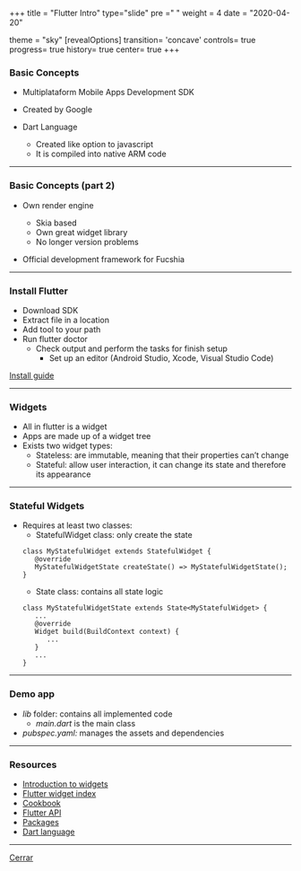 +++
title = "Flutter Intro"
type="slide"
pre ="<i class='fa fa-anchor'></i> "
weight = 4
date = "2020-04-20"

theme = "sky"
[revealOptions]
transition= 'concave'
controls= true
progress= true
history= true
center= true
+++

### Basic Concepts

* Multiplataform Mobile Apps Development SDK

* Created by Google

* Dart Language
   - Created like option to javascript
   - It is compiled into native ARM code

___

### Basic Concepts (part 2)

* Own render engine
   - Skia based
   - Own great widget library
   - No longer version problems

* Official development framework for Fucshia

___

### Install Flutter

* Download SDK
* Extract file in a location
* Add tool to your path
* Run flutter doctor
   - Check output and perform the tasks for finish setup
      - Set up an editor (Android Studio, Xcode, Visual Studio Code)

[Install guide](https://flutter.dev/docs/get-started/install)

___

### Widgets

* All in flutter is a widget
* Apps are made up of a widget tree 
* Exists two widget types:
   - Stateless: are immutable, meaning that their properties can’t change
   - Stateful: allow user interaction, it can change its state and therefore its appearance 
___

### Stateful Widgets

* Requires at least two classes:
   - StatefulWidget class: only create the state
   ```
   class MyStatefulWidget extends StatefulWidget {
      @override
      MyStatefulWidgetState createState() => MyStatefulWidgetState();
   }
   ```
   - State class: contains all state logic
   ```
   class MyStatefulWidgetState extends State<MyStatefulWidget> {
      ...
      @override
      Widget build(BuildContext context) {
         ...
      }
      ...
   }
   ```
___

### Demo app

* *lib* folder: contains all implemented code
   - *main.dart* is the main class
* *pubspec.yaml:* manages the assets and dependencies

___

### Resources

* <a href="https://flutter.dev/docs/development/ui/widgets-intro" target="_blank">Introduction to widgets</a>
* <a href="https://flutter.dev/docs/reference/widgets" target="_blank">Flutter widget index</a>
* <a href="https://flutter.dev/docs/cookbook" target="_blank">Cookbook</a>
* <a href="https://api.flutter.dev/" target="_blank">Flutter API</a>
* <a href="https://pub.dev/" target="_blank">Packages</a>
* <a href="https://dart.dev/guides/language/language-tour" target="_blank">Dart language</a>


___

[Cerrar](/posts/development)
